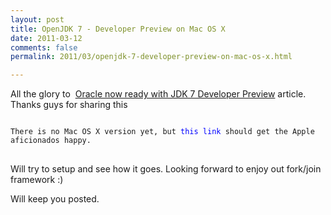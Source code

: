 ```yaml
---
layout: post
title: OpenJDK 7 - Developer Preview on Mac OS X
date: 2011-03-12
comments: false
permalink: 2011/03/openjdk-7-developer-preview-on-mac-os-x.html

---
```


All the glory to &nbsp;<a href="http://blogs.sun.com/theaquarium/entry/oracle_now_ready_with_jdk">Oracle now ready with JDK 7 Developer Preview</a>&nbsp;article. Thanks guys for sharing this
<pre>
<code>
There is no Mac OS X version yet, but&nbsp;<a href="http://code.google.com/p/openjdk-osx-build/" style="color: blue; font-weight: normal; text-decoration: none;">this link</a>&nbsp;should get the Apple aficionados happy.
</code>
</pre>

Will try to setup and see how it goes. Looking forward to enjoy out fork/join framework :)

Will keep you posted.
